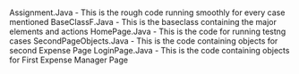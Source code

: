 # 
Assignment.Java - This is the rough code running smoothly for every case mentioned
BaseClassF.Java - This is the baseclass containing the major elements and actions
HomePage.Java - This is the code for running testng cases
SecondPageObjects.Java - This is the code containing objects for second Expense Page
LoginPage.Java - This is the code containing objects for First Expense Manager Page
